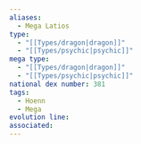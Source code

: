 ```yaml
---
aliases:
  - Mega Latios
type:
  - "[[Types/dragon|dragon]]"
  - "[[Types/psychic|psychic]]"
mega type:
  - "[[Types/dragon|dragon]]"
  - "[[Types/psychic|psychic]]"
national dex number: 381
tags:
  - Hoenn
  - Mega
evolution line: 
associated:
---
```

